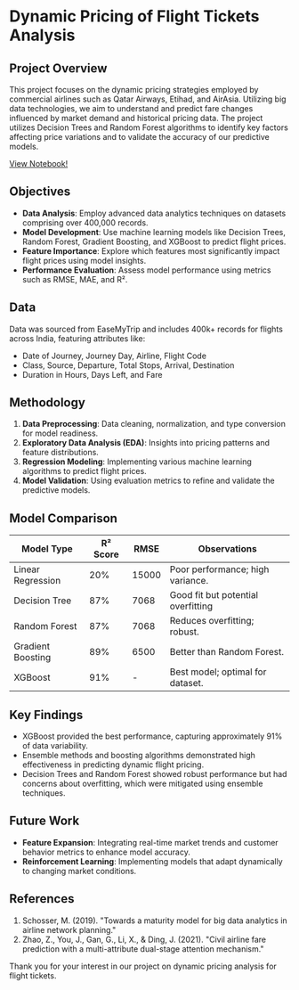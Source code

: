 # Dynamic Pricing of Flight Tickets Analysis

## Project Overview
This project focuses on the dynamic pricing strategies employed by commercial airlines such as Qatar Airways, Etihad, and AirAsia. Utilizing big data technologies, we aim to understand and predict fare changes influenced by market demand and historical pricing data. The project utilizes Decision Trees and Random Forest algorithms to identify key factors affecting price variations and to validate the accuracy of our predictive models.

[View Notebook!](./Team_7_AirFare_Price_Feature_Predicition.html)

## Objectives
- **Data Analysis**: Employ advanced data analytics techniques on datasets comprising over 400,000 records.
- **Model Development**: Use machine learning models like Decision Trees, Random Forest, Gradient Boosting, and XGBoost to predict flight prices.
- **Feature Importance**: Explore which features most significantly impact flight prices using model insights.
- **Performance Evaluation**: Assess model performance using metrics such as RMSE, MAE, and R².

## Data
Data was sourced from EaseMyTrip and includes 400k+ records for flights across India, featuring attributes like:
- Date of Journey, Journey Day, Airline, Flight Code
- Class, Source, Departure, Total Stops, Arrival, Destination
- Duration in Hours, Days Left, and Fare

## Methodology
1. **Data Preprocessing**: Data cleaning, normalization, and type conversion for model readiness.
2. **Exploratory Data Analysis (EDA)**: Insights into pricing patterns and feature distributions.
3. **Regression Modeling**: Implementing various machine learning algorithms to predict flight prices.
4. **Model Validation**: Using evaluation metrics to refine and validate the predictive models.

## Model Comparison
| Model Type        | R² Score | RMSE  | Observations                      |
|-------------------|----------|-------|-----------------------------------|
| Linear Regression | 20%      | 15000 | Poor performance; high variance.  |
| Decision Tree     | 87%      | 7068  | Good fit but potential overfitting|
| Random Forest     | 87%      | 7068  | Reduces overfitting; robust.      |
| Gradient Boosting | 89%      | 6500  | Better than Random Forest.        |
| XGBoost           | 91%      | -     | Best model; optimal for dataset.  |

## Key Findings
- XGBoost provided the best performance, capturing approximately 91% of data variability.
- Ensemble methods and boosting algorithms demonstrated high effectiveness in predicting dynamic flight pricing.
- Decision Trees and Random Forest showed robust performance but had concerns about overfitting, which were mitigated using ensemble techniques.

## Future Work
- **Feature Expansion**: Integrating real-time market trends and customer behavior metrics to enhance model accuracy.
- **Reinforcement Learning**: Implementing models that adapt dynamically to changing market conditions.

## References
1. Schosser, M. (2019). "Towards a maturity model for big data analytics in airline network planning."
2. Zhao, Z., You, J., Gan, G., Li, X., & Ding, J. (2021). "Civil airline fare prediction with a multi-attribute dual-stage attention mechanism."

Thank you for your interest in our project on dynamic pricing analysis for flight tickets.
